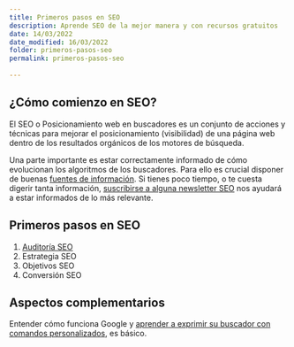 ```yaml
---
title: Primeros pasos en SEO
description: Aprende SEO de la mejor manera y con recursos gratuitos
date: 14/03/2022
date_modified: 16/03/2022
folder: primeros-pasos-seo
permalink: primeros-pasos-seo
  
---
```


## ¿Cómo comienzo en SEO?

El SEO o Posicionamiento web en buscadores es un conjunto de acciones y técnicas para mejorar el posicionamiento (visibilidad) de una página web dentro de los resultados orgánicos de los motores de búsqueda.

Una parte importante es estar correctamente informado de cómo evolucionan los algoritmos de los buscadores. Para ello es crucial disponer de buenas [fuentes de información](https://chuletaseo.com/fuentes-informacion). 
Si tienes poco tiempo, o te cuesta digerir tanta información, [suscribirse a alguna newsletter SEO](https://chuletaseo.com/newsletter-seo) nos ayudará a estar informados de lo más relevante. 

## Primeros pasos en SEO

 1. [Auditoría SEO](https://chuletaseo.com/auditoria-seo)
 2. Estrategia SEO
 3. Objetivos SEO
 4. Conversión SEO
 
 ## Aspectos complementarios

Entender cómo funciona Google y [aprender a exprimir su buscador con comandos personalizados](https://chuletaseo.com/comandos-busqueda-google), es básico.



<!--stackedit_data:
eyJoaXN0b3J5IjpbLTEwMDg3MzUwMSw4OTYzMTE1NTRdfQ==
-->
